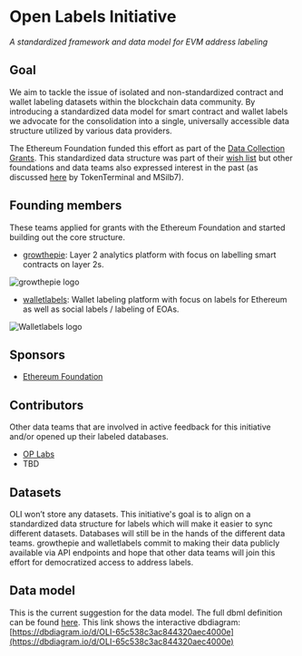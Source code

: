 # Open Labels Initiative
*A standardized framework and data model for EVM address labeling*

## Goal
We aim to tackle the issue of isolated and non-standardized contract and wallet labeling datasets within the blockchain data community. By introducing a standardized data model for smart contract and wallet labels we advocate for the consolidation into a single, universally accessible data structure utilized by various data providers. 

The Ethereum Foundation funded this effort as part of the [Data Collection Grants](https://esp.ethereum.foundation/data-collection-grants). This standardized data structure was part of their [wish list](https://notes.ethereum.org/@drigolvc/DataCollectionWishlist) but other foundations and data teams also expressed interest in the past (as discussed [here](https://twitter.com/tokenterminal/status/1694103939602608540) by TokenTerminal and MSilb7). 

## Founding members
These teams applied for grants with the Ethereum Foundation and started building out the core structure.
- [growthepie](https://www.growthepie.xyz/): Layer 2 analytics platform with focus on labelling smart contracts on layer 2s.

![growthepie logo](https://i.ibb.co/cbZ5Bqg/growthepie-logo.png)

- [walletlabels](https://www.walletlabels.xyz/): Wallet labeling platform with focus on labels for Ethereum as well as social labels / labeling of EOAs.

![Walletlabels logo](https://i.ibb.co/DMkw90y/Wallet-Labels-logo.png)

## Sponsors
- [Ethereum Foundation](https://ethereum.foundation/)

## Contributors
Other data teams that are involved in active feedback for this initiative and/or opened up their labeled databases.
- [OP Labs](https://www.oplabs.co/)
- TBD

## Datasets 
OLI won’t store any datasets. This initiative's goal is to align on a standardized data structure for labels which will make it easier to sync different datasets. Databases will still be in the hands of the different data teams. growthepie and walletlabels commit to making their data publicly available via API endpoints and hope that other data teams will join this effort for democratized access to address labels. 

## Data model
This is the current suggestion for the data model. The full dbml definition can be found [here](https://github.com/openlabelsinitiative/oli/blob/main/data_model.dbml).
This link shows the interactive dbdiagram: [https://dbdiagram.io/d/OLI-65c538c3ac844320aec4000e](https://dbdiagram.io/d/OLI-65c538c3ac844320aec4000e)
